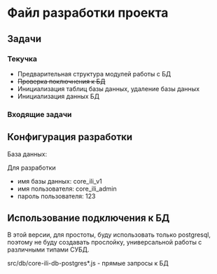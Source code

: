 # Файл разработки проекта

## Задачи

### Текучка

* Предварительная структура модулей работы с БД
* ~~Проверка поключнения к БД~~
* Инициализация таблиц базы данных, удаление базы данных
* Инициализация данных БД

### Входящие задачи

## Конфигурация разработки

База данных:

Для разработки

* имя базы данных: core_ili_v1
* имя пользователя: core_ili_admin
* пароль пользователя: 123

## Использование подключения к БД

В этой версии, для простоты, буду использовать только postgresql, поэтому не буду создавать прослойку, универсальной работы с различными типами СУБД.

src/db/core-ili-db-postgres*.js - прямые запросы к БД


